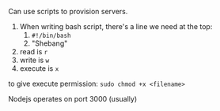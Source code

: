 
Can use scripts to provision servers.

1. When writing bash script, there's a line we need at the top:
   1. `#!/bin/bash`
   2. "Shebang"
2. read is `r`
3. write is `w`
4. execute is `x`

to give execute permission:
`sudo chmod +x <filename>`

Nodejs operates on port 3000 (usually)

